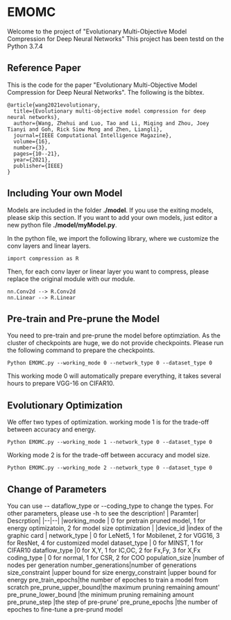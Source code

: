 
# EMOMC

Welcome to the project of "Evolutionary Multi-Objective Model Compression for Deep Neural Networks" This project has been testd on the Python 3.7.4

## Reference Paper
This is the code for the paper "Evolutionary Multi-Objective Model Compression for Deep Neural Networks". The following is the bibtex.

    @article{wang2021evolutionary,
      title={Evolutionary multi-objective model compression for deep neural networks},
      author={Wang, Zhehui and Luo, Tao and Li, Miqing and Zhou, Joey Tianyi and Goh, Rick Siow Mong and Zhen, Liangli},
      journal={IEEE Computational Intelligence Magazine},
      volume={16},
      number={3},
      pages={10--21},
      year={2021},
      publisher={IEEE}
    }



## Including Your own Model

Models are included in the folder **./model**. If you use the exiting models, please skip this section. If you want to add your own models, just editor a new python file **./model/myModel.py**. 

In the python file, we import the following library, where we customize the conv layers and linear layers.

    import compression as R

Then, for each conv layer or linear layer you want to compress, please replace the original module with our module. 

    nn.Conv2d --> R.Conv2d
    nn.Linear --> R.Linear


## Pre-train and Pre-prune the Model

You need to pre-train and pre-prune the model before optimziation. As the cluster of checkpoints are huge, we do not provide checkpoints. Please run the following command to prepare the checkpoints.

    Python EMOMC.py --working_mode 0 --network_type 0 --dataset_type 0 
This working mode 0 will automatically prepare everything, it takes several hours to prepare VGG-16 on CIFAR10.
## Evolutionary Optimization
We offer two types of optimization. working mode 1 is for the trade-off between accuracy and energy.

    Python EMOMC.py --working_mode 1 --network_type 0 --dataset_type 0 

 Working mode 2 is for the trade-off between accuracy and model size.

    Python EMOMC.py --working_mode 2 --network_type 0 --dataset_type 0 

## Change of Parameters
You can use -- dataflow_type or --coding_type to change the types. For other parameters, please use -h to see the description!
| Paramter|  Descrption|
|--|--|
|working_mode | 0 for pretrain pruned model, 1 for energy optimizatoin, 2 for model size optimization |
|device_id |index of the graphic card |
 network_type          |  0 for LeNet5, 1 for Mobilenet, 2 for VGG16, 3 for ResNet, 4 for customized model
dataset_type  | 0 for MINST, 1 for CIFAR10
  dataflow_type |0 for  X,Y, 1 for IC,OC, 2 for Fx,Fy, 3 for X,Fx
coding_type | 0 for normal, 1 for CSR, 2 for COO
population_size |number of nodes per generation
number_generations|number of generations
size_constraint |upper bound for size
energy_constraint |upper bound for energy
pre_train_epochs|the number of epoches to train a model from scratch
pre_prune_upper_bound|the maximum pruning remaining amount'
pre_prune_lower_bound |the minimum pruning remaining amount
pre_prune_step |the step of pre-prune'
pre_prune_epochs |the number of epoches to fine-tune a pre-prund model
